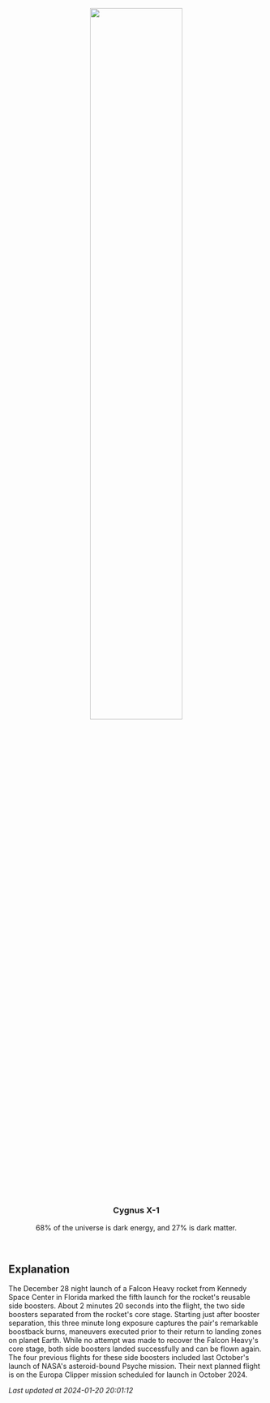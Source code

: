 <p align='center'>
    <img src='https://apod.nasa.gov/apod/image/2401/DSC07781_12Huff800.jpg' width='60%' />
    <h3 align="center">Cygnus X-1</h3>
    <p align="center">68% of the universe is dark energy, and 27% is dark matter.</p>
</p>
<br/>

Explanation
--
The December 28 night launch of a Falcon Heavy rocket from Kennedy Space Center in Florida marked the fifth launch for the rocket's reusable side boosters. About 2 minutes 20 seconds into the flight, the two side boosters separated from the rocket's core stage. Starting just after booster separation, this three minute long exposure captures the pair's remarkable boostback burns, maneuvers executed prior to their return to landing zones on planet Earth. While no attempt was made to recover the Falcon Heavy's core stage, both side boosters landed successfully and can be flown again. The four previous flights for these side boosters included last October's launch of NASA's asteroid-bound Psyche mission.  Their next planned flight is on the Europa Clipper mission scheduled for launch in October 2024.


*Last updated at 2024-01-20 20:01:12*

